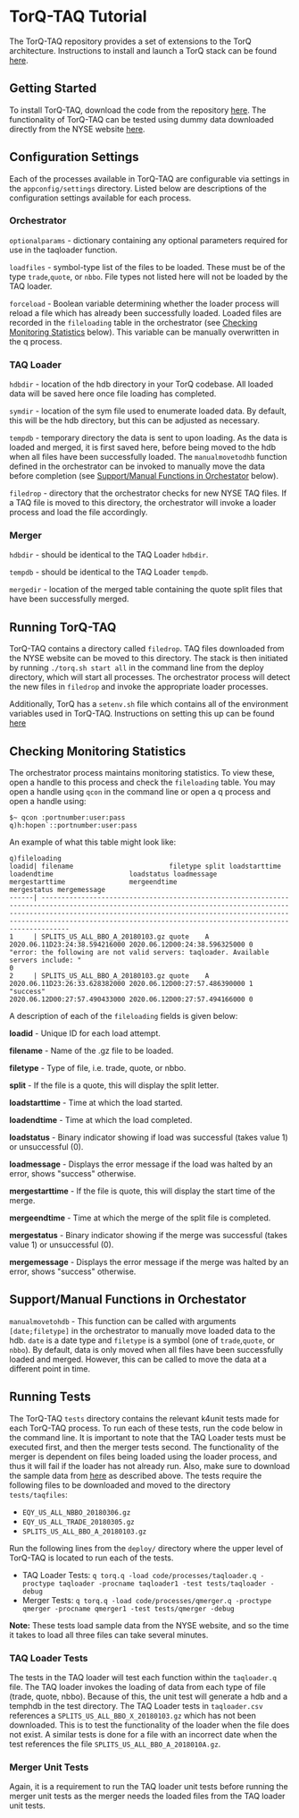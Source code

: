 <a name="TorQ-TAQ Tutorial"></a>

# TorQ-TAQ Tutorial

The TorQ-TAQ repository provides a set of extensions to the TorQ architecture. Instructions to install and launch a TorQ stack can be found [here](https://github.com/AquaQAnalytics/TorQ).

## Getting Started
To install TorQ-TAQ, download the code from the repository [here](https://github.com/AquaQAnalytics/TorQ-TAQ). The functionality of TorQ-TAQ can be tested using dummy data downloaded directly from the NYSE website [here](ftp://ftp.nyxdata.com/Historical%20Data%20Samples/Daily%20TAQ%20Sample%202018/).

## Configuration Settings
Each of the processes available in TorQ-TAQ are configurable via settings in the `appconfig/settings` directory. Listed below are descriptions of the configuration settings available for each process.

### Orchestrator

`optionalparams` - dictionary containing any optional parameters required for use in the taqloader function.

`loadfiles` - symbol-type list of the files to be loaded. These must be of the type `trade`,`quote`, or `nbbo`.  File types not listed here will not be loaded by the TAQ loader.

`forceload` - Boolean variable determining whether the loader process will reload a file which has already been successfully loaded. Loaded files are recorded in the `fileloading` table in 
the orchestrator (see [Checking Monitoring Statistics](#Checking-Monitoring-Statistics) below). This variable can be manually overwritten in the q process.

### TAQ Loader

`hdbdir` - location of the hdb directory in your TorQ codebase. All loaded data will be saved here once file loading has completed.

`symdir` - location of the sym file used to enumerate loaded data. By default, this will be the hdb directory, but this can be adjusted as necessary.

`tempdb` - temporary directory the data is sent to upon loading. As the data is loaded and merged, it is first saved here, before being moved to the hdb when all files have been successfully loaded. The `manualmovetodhb` function defined in the orchestrator can be invoked to manually move the data before completion (see [Support/Manual Functions in Orchestator](#Support/Manual-Functions-in-Orchestator) below).

`filedrop` - directory that the orchestrator checks for new NYSE TAQ files. If a TAQ file is moved to this directory, the orchestrator will invoke a loader process and load the file accordingly.

### Merger

`hdbdir` - should be identical to the TAQ Loader `hdbdir`.

`tempdb` - should be identical to the TAQ Loader `tempdb`.

`mergedir` - location of the merged table containing the quote split files that have been successfully merged.

## Running TorQ-TAQ
TorQ-TAQ contains a directory called `filedrop`. TAQ files downloaded from the NYSE website can be moved to this directory. The stack is then initiated by running `./torq.sh start all` in the command line from the deploy directory, which will start all processes. The orchestrator process will detect the new files in `filedrop` and invoke the appropriate loader processes.

Additionally, TorQ has a `setenv.sh` file which contains all of the environment variables used in TorQ-TAQ.  Instructions on setting this up can be found [here](https://aquaqanalytics.github.io/TorQ/gettingstarted/)

## Checking Monitoring Statistics
The orchestrator process maintains monitoring statistics. To view these, open a handle to this process and check the `fileloading` table.  You may open a handle using `qcon` in the command line or open a q process and open a handle using:

```
$~ qcon :portnumber:user:pass
q)h:hopen`::portnumber:user:pass
```

An example of what this table might look like:

```
q)fileloading
loadid| filename                        filetype split loadstarttime                 loadendtime                   loadstatus loadmessage                                                                          mergestarttime                mergeendtime                  mergestatus mergemessage
------| -----------------------------------------------------------------------------------------------------------------------------------------------------------------------------------------------------------------------------------------------------------------------------------------------
1     | SPLITS_US_ALL_BBO_A_20180103.gz quote    A     2020.06.11D23:24:38.594216000 2020.06.12D00:24:38.596325000 0          "error: the following are not valid servers: taqloader. Available servers include: "                                                             0
2     | SPLITS_US_ALL_BBO_A_20180103.gz quote    A     2020.06.11D23:26:33.628382000 2020.06.12D00:27:57.486390000 1          "success"                                                                            2020.06.12D00:27:57.490433000 2020.06.12D00:27:57.494166000 0
```

A description of each of the `fileloading` fields is given below:

**loadid** - Unique ID for each load attempt.

**filename** - Name of the .gz file to be loaded.

**filetype** - Type of file, i.e. trade, quote, or nbbo.

**split** - If the file is a quote, this will display the split letter.

**loadstarttime** - Time at which the load started.

**loadendtime** - Time at which the load completed.

**loadstatus** - Binary indicator showing if load was successful (takes value 1) or unsuccessful (0). 

**loadmessage** - Displays the error message if the load was halted by an error, shows "success" otherwise.

**mergestarttime** - If the file is quote, this will display the start time of the merge.

**mergeendtime** - Time at which the merge of the split file is completed.

**mergestatus** - Binary indicator showing if the merge was successful (takes value 1) or
 unsuccessful (0).

**mergemessage** - Displays the error message if the merge was halted by an error, shows "success" otherwise.

## Support/Manual Functions in Orchestator

`manualmovetohdb` - This function can be called with arguments `[date;filetype]` in the orchestrator to manually move loaded data to the hdb. `date` is a date type and `filetype` is a symbol (one of `trade`,`quote`, or `nbbo`). By default, data is only moved when all files have been successfully loaded and merged. However, this can be called to move the data at a different point in time.  

## Running Tests

The TorQ-TAQ `tests` directory contains the relevant k4unit tests made for each TorQ-TAQ process.  To run each of these tests, run the code below in the command line.  It is important to note that the TAQ Loader tests must be executed first, and then the merger tests second.  The functionality of the merger is dependent on files being loaded using the loader process, and thus it will fail if the loader has not already run. Also, make sure to download the sample data from [here](ftp://ftp.nyxdata.com/Historical%20Data%20Samples/Daily%20TAQ%20Sample%202018/) as described above. The tests require the following files to be downloaded and moved to the directory `tests/taqfiles`:

- `EQY_US_ALL_NBBO_20180306.gz` 
- `EQY_US_ALL_TRADE_20180305.gz`
- `SPLITS_US_ALL_BBO_A_20180103.gz`

Run the following lines from the `deploy/` directory where the upper level of TorQ-TAQ is located to run each of the tests.

- TAQ Loader Tests: `q torq.q -load code/processes/taqloader.q -proctype taqloader -procname taqloader1 -test tests/taqloader -debug`
- Merger Tests: `q torq.q -load code/processes/qmerger.q -proctype qmerger -procname qmerger1 -test tests/qmerger -debug`

**Note:** These tests load sample data from the NYSE website, and so the time it takes to load all three files can take several minutes.  

### TAQ Loader Tests
The tests in the TAQ loader will test each function within the `taqloader.q` file. The TAQ loader invokes the loading of data from each type of file (trade, quote, nbbo). Because of this, the unit test will generate a hdb and a temphdb in the test directory. The TAQ Loader tests in `taqloader.csv` references a `SPLITS_US_ALL_BBO_X_20180103.gz` which has not been downloaded.  This is to test the functionality of the loader when the file does not exist.  A similar tests is done for a file with an incorrect date when the test references the file `SPLITS_US_ALL_BBO_A_2018010A.gz`.

### Merger Unit Tests
Again, it is a requirement to run the TAQ loader unit tests before running the merger unit tests as the merger needs the loaded files from the TAQ loader unit tests.


